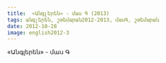 ```yaml
---
title:  «Անգլերեն» - մաս Գ (2013)
tags: անգլերեն, շտեմարան2012-2013, մասԳ, շտեմարան
date: 2012-10-28
image: english2012-3
---
```



«Անգլերեն» - մաս Գ
